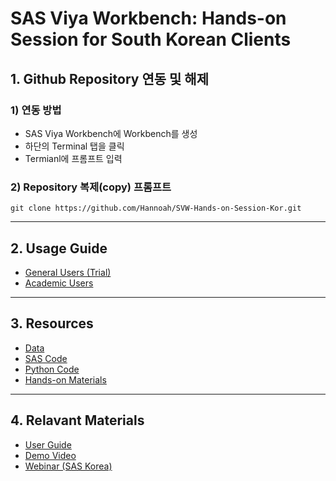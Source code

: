 # **SAS Viya Workbench: Hands-on Session for South Korean Clients**

## **1. Github Repository 연동 및 해제**
### 1) 연동 방법
 - SAS Viya Workbench에 Workbench를 생성
 - 하단의 Terminal 탭을 클릭
 - Termianl에 프롬프트 입력
### 2) Repository 복제(copy) 프롬프트
```
git clone https://github.com/Hannoah/SVW-Hands-on-Session-Kor.git
```
---
## **2. Usage Guide**

- [General Users (Trial)]()
- [Academic Users](https://www.sas.com/en_us/software/viya-workbench-for-learners.html)

---

## **3. Resources**

- [Data](https://github.com/Hannoah/myFirstGithub/tree/main/Data)
- [SAS Code](https://github.com/Hannoah/myFirstGithub/tree/main/SAS%20Code)
- [Python Code](https://github.com/Hannoah/myFirstGithub/tree/main/Python%20Code)
- [Hands-on Materials](https://github.com/Hannoah/myFirstGithub/tree/main/Hands-on%20Materials)

---

## **4. Relavant Materials**

- [User Guide](https://documentation.sas.com/doc/en/workbenchcdc/v_001/workbenchwlcm/home.htm)
- [Demo Video](https://www.youtube.com/playlist?list=PLVV6eZFA22QzkSYKD4vbZFkq3VYDWvcb_)
- [Webinar (SAS Korea)](https://www.sas.com/ko_kr/events/2024/idg-workbench-webinar.html)
